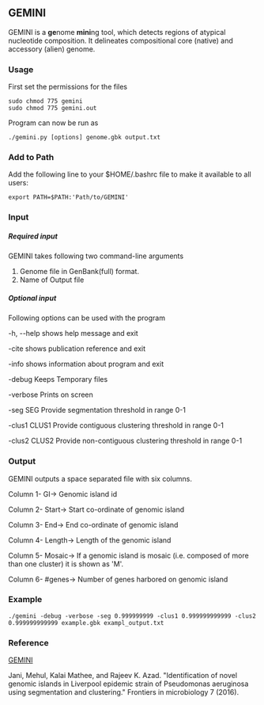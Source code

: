 ## GEMINI
GEMINI is a **ge**nome **mini**ng tool, which detects regions of atypical nucleotide composition. It delineates compositional core (native) and accessory (alien) genome.

### Usage
First set the permissions for the files
```
sudo chmod 775 gemini
sudo chmod 775 gemini.out
```
Program can now be run as
```
./gemini.py [options] genome.gbk output.txt
```
### Add to Path
Add the following line to your $HOME/.bashrc file to make it available to all users:
```
export PATH=$PATH:'Path/to/GEMINI'
```

### Input
##### Required input
GEMINI takes following two command-line arguments
1. Genome file in GenBank(full) format.
2. Name of Output file
##### Optional input
Following options can be used with the program

  -h, --help          shows help message and exit
  
  -cite               shows publication reference and exit
  
  -info               shows information about program and exit
  
  -debug              Keeps Temporary files
  
  -verbose            Prints on screen
  
  -seg SEG            Provide segmentation threshold in range 0-1
  
  -clus1 CLUS1        Provide contiguous clustering threshold in range 0-1
  
  -clus2 CLUS2        Provide non-contiguous clustering threshold in range 0-1


### Output
GEMINI outputs a space separated file with six columns.

Column 1- GI-> Genomic island id

Column 2- Start-> Start co-ordinate of genomic island

Column 3- End-> End co-ordinate of genomic island

Column 4- Length-> Length of the genomic island

Column 5- Mosaic-> If a genomic island is mosaic (i.e. composed of more than one cluster) it is shown as 'M'.

Column 6- #genes-> Number of genes harbored on genomic island

### Example
```
./gemini -debug -verbose -seg 0.999999999 -clus1 0.999999999999 -clus2 0.999999999999 example.gbk exampl_output.txt
```

### Reference
[GEMINI](https://www.ncbi.nlm.nih.gov/pmc/articles/PMC4971588/pdf/fmicb-07-01210.pdf)

Jani, Mehul, Kalai Mathee, and Rajeev K. Azad. "Identification of novel genomic islands in Liverpool epidemic strain of Pseudomonas aeruginosa using segmentation and clustering." Frontiers in microbiology 7 (2016).
